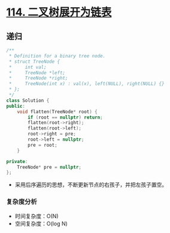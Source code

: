 # [114. 二叉树展开为链表](https://leetcode-cn.com/problems/flatten-binary-tree-to-linked-list/)

## 递归

```cpp
/**
 * Definition for a binary tree node.
 * struct TreeNode {
 *     int val;
 *     TreeNode *left;
 *     TreeNode *right;
 *     TreeNode(int x) : val(x), left(NULL), right(NULL) {}
 * };
 */
class Solution {
public:
    void flatten(TreeNode* root) {
        if (root == nullptr) return;
        flatten(root->right);
        flatten(root->left);
        root->right = pre;
        root->left = nullptr;
        pre = root;
    }

private:
    TreeNode* pre = nullptr;
};
```

- 采用后序遍历的思想，不断更新节点的右孩子，并把左孩子置空。

### 复杂度分析

- 时间复杂度：O(N)
- 空间复杂度：O(log N)